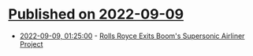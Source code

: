# [Published on 2022-09-09](index.md)

* [2022-09-09, 01:25:00](https://tech.slashdot.org/story/22/09/08/2216257/rolls-royce-exits-booms-supersonic-airliner-project?utm_source=rss1.0mainlinkanon&utm_medium=feed) - [Rolls Royce Exits Boom's Supersonic Airliner Project](https://tech.slashdot.org/story/22/09/08/2216257/rolls-royce-exits-booms-supersonic-airliner-project?utm_source=rss1.0mainlinkanon&utm_medium=feed)
